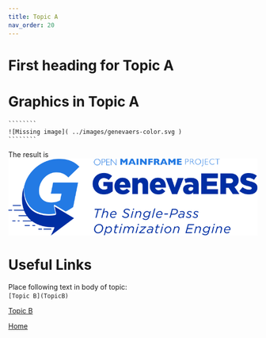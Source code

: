 ```yaml
---
title: Topic A
nav_order: 20
---
```


# First heading for Topic A


# Graphics in Topic A 
    ````````  
    ![Missing image]( ../images/genevaers-color.svg )
    ````````

The result is ![Missing image]( ../images/genevaers-color.svg )
  
# Useful Links 

Place following text in body of topic:  
    ````
        [Topic B](TopicB)
    ````

[Topic B](TopicB)

[Home](index)



